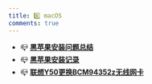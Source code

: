 ```yaml
---
title: 6️⃣ macOS
comments: true
---
```


<div class="grid cards" markdown>

- 📪 [__黑苹果安装问题总结__](./A.md)
- 📪 [__黑苹果安装记录__](./B.md)
- 📪 [__联想Y50更换BCM94352z无线网卡__](./C.md)

</div>